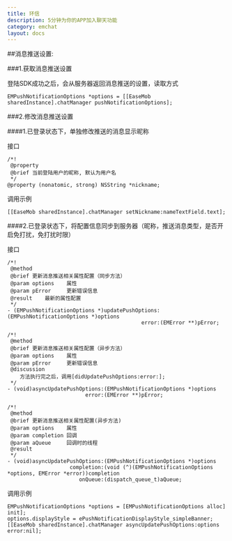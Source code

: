 ```yaml
---
title: 环信
description: 5分钟为你的APP加入聊天功能
category: emchat
layout: docs
---
```


##消息推送设置:

###1.获取消息推送设置

登陆SDK成功之后，会从服务器返回消息推送的设置，读取方式

	EMPushNotificationOptions *options = [[EaseMob sharedInstance].chatManager pushNotificationOptions];
	
###2.修改消息推送设置   

####1.已登录状态下，单独修改推送的消息显示昵称

接口

	/*!
	 @property
	 @brief 当前登陆用户的昵称, 默认为用户名
	 */
	@property (nonatomic, strong) NSString *nickname;
	
调用示例

	[[EaseMob sharedInstance].chatManager setNickname:nameTextField.text];

####2.已登录状态下，将配置信息同步到服务器（昵称，推送消息类型，是否开启免打扰，免打扰时限）

接口

	/*!
	 @method
	 @brief 更新消息推送相关属性配置（同步方法）
	 @param options    属性
	 @param pError     更新错误信息
	 @result    最新的属性配置
	 */
	- (EMPushNotificationOptions *)updatePushOptions:(EMPushNotificationOptions *)options
	                                           error:(EMError **)pError;
	
	/*!
	 @method
	 @brief 更新消息推送相关属性配置（异步方法）
	 @param options    属性
	 @param pError     更新错误信息
	 @discussion
	    方法执行完之后，调用[didUpdatePushOptions:error:];
	 */
	- (void)asyncUpdatePushOptions:(EMPushNotificationOptions *)options
	                         error:(EMError **)pError;
	
	/*!
	 @method
	 @brief 更新消息推送相关属性配置(异步方法)
	 @param options    属性
	 @param completion 回调
	 @param aQueue     回调时的线程
	 @result
	 */
	- (void)asyncUpdatePushOptions:(EMPushNotificationOptions *)options
	                    completion:(void (^)(EMPushNotificationOptions *options, EMError *error))completion
	                       onQueue:(dispatch_queue_t)aQueue;
	                       
调用示例

	EMPushNotificationOptions *options = [EMPushNotificationOptions alloc] init];
	options.displayStyle = ePushNotificationDisplayStyle_simpleBanner;
	[[EaseMob sharedInstance].chatManager asyncUpdatePushOptions:options error:nil];

